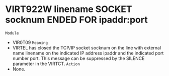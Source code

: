 # VIRT922W linename SOCKET socknum ENDED FOR ipaddr:port
`Module`
- VIR0T09
`Meaning`
- VIRTEL has closed the TCP/IP socket socknum on the line with external name linename on the indicated IP address ipaddr and the indicated port number port. This message can be suppressed by the SILENCE parameter in the VIRTCT.
`Action`
- None.
